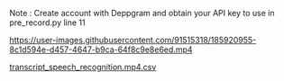 Note : Create account with Deppgram and obtain your API key to use in pre_record.py line 11


https://user-images.githubusercontent.com/91515318/185920955-8c1d594e-d457-4647-b9ca-64f8c9e8e6ed.mp4



[transcript_speech_recognition.mp4.csv](https://github.com/Kushagra-Raghuvanshi/Speech-Recognition-using-Deepgram-ASR/files/9394289/transcript_speech_recognition.mp4.csv)
